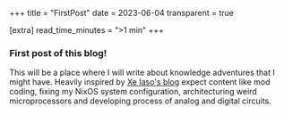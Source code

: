 +++
title = "FirstPost"
date = 2023-06-04
transparent = true

[extra]
read_time_minutes = ">1 min"
+++

### First post of this blog!

This will be a place where I will write about knowledge adventures that I might have.
Heavily inspired by [Xe Iaso's blog](https://xeiaso.net/blog) expect content like mod coding, fixing my NixOS system configuration,
architecturing weird microprocessors and developing process of analog and digital circuits.

